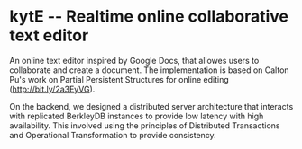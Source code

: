 # kytE -- Realtime online collaborative text editor
An online text editor inspired by Google Docs, that allowes users to collaborate and create a document. 
The implementation is based on Calton Pu's work on Partial Persistent Structures for online editing (http://bit.ly/2a3EyVG).

On the backend, we designed a distributed server architecture that interacts with replicated BerkleyDB instances to provide low latency with high availability. This involved using the principles of Distributed Transactions and Operational Transformation to provide consistency.
